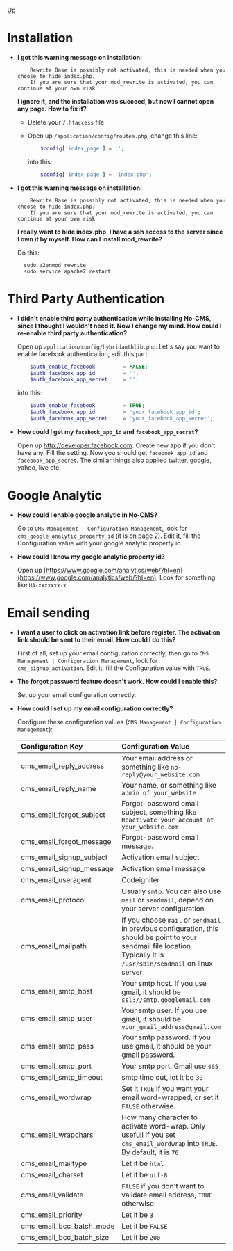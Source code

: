 [Up](../tutorial.md)

Installation
============

* __I got this warning message on installation:__

    ```
        Rewrite Base is possibly not activated, this is needed when you choose to hide index.php. 
        If you are sure that your mod_rewrite is activated, you can continue at your own risk
    ```
    __I ignore it, and the installation was succeed, but now I cannot open any page. How to fix it?__

    - Delete your `/.htaccess` file
    - Open up `/application/config/routes.php`, change this line:

        ```php
            $config['index_page'] = '';
        ```

        into this:

        ```php
            $config['index_page'] = 'index.php';
        ```

* __I got this warning message on installation:__

    ```
        Rewrite Base is possibly not activated, this is needed when you choose to hide index.php. 
        If you are sure that your mod_rewrite is activated, you can continue at your own risk
    ```
    __I really want to hide index.php. I have a ssh access to the server since I own it by myself. How can I install mod_rewrite?__

    Do this:

        sudo a2enmod rewrite
        sudo service apache2 restart


Third Party Authentication
==========================

* __I didn't enable third party authentication while installing No-CMS, since I thought I wouldn't need it. Now I change my mind. How could I re-enable third party authentication?__

    Open up `application/config/hybridauthlib.php`. Let's say you want to enable facebook authentication, edit this part:

    ```php
        $auth_enable_facebook         = FALSE;
        $auth_facebook_app_id         = '';
        $auth_facebook_app_secret     = '';
    ``` 

    into this:

    ```php
        $auth_enable_facebook         = TRUE;
        $auth_facebook_app_id         = 'your_facebook_app_id';
        $auth_facebook_app_secret     = 'your_facebook_app_secret';
    ```

* __How could I get my `facebook_app_id` and `facebook_app_secret`?__
    
    Open up http://developer.facebook.com. Create new app if you don't have any. Fill the setting. Now you should get `facebook_app_id` and `facebook_app_secret`. The similar things also applied twitter, google, yahoo, live etc.

Google Analytic
===============

* __How could I enable google analytic in No-CMS?__

    Go to `CMS Management | Configuration Management`, look for `cms_google_analytic_property_id` (it is on page 2).
    Edit it, fill the Configuration value with your google analytic property id.

* __How could I know my google analytic property id?__
    
    Open up [https://www.google.com/analytics/web/?hl=en](https://www.google.com/analytics/web/?hl=en). Look for something like `UA-xxxxxxx-x`

Email sending
=============

* __I want a user to click on activation link before register. The activation link should be sent to their email. How could I do this?__
    
    First of all, set up your email configuration correctly, then go to `CMS Management | Configuration Management`, look for `cms_signup_activation`. Edit it, fill the Configuration value with `TRUE`.

* __The forgot password feature doesn't work. How could I enable this?__

    Set up your email configuration correctly.

* __How could I set up my email configuration correctly?__

    Configure these configuration values (`CMS Management | Configuration Management`):

    | Configuration Key         | Configuration Value                                                                                                                                                          |
    | :------------------------ | :--------------------------------------------------------------------------------------------------------------------------------------------------------------------------- |   
    | cms_email_reply_address   | Your email address or something like `no-reply@your_website.com`                                                                                                             |
    | cms_email_reply_name      | Your name, or something like `admin of your_website`                                                                                                                         |
    | cms_email_forgot_subject  | Forgot-password email subject, something like `Reactivate your account at your_website.com`                                                                                  |
    | cms_email_forgot_message  | Forgot-password email message.                                                                                                                                               |
    | cms_email_signup_subject  | Activation email subject                                                                                                                                                     |
    | cms_email_signup_message  | Activation email message                                                                                                                                                     |
    | cms_email_useragent       | Codeigniter                                                                                                                                                                  |
    | cms_email_protocol        | Usually `smtp`. You can also use `mail` or `sendmail`, depend on your server configuration                                                                                   |
    | cms_email_mailpath        | If you choose `mail` or `sendmail` in previous configuration, this should be point to your sendmail file location. Typically it is `/usr/sbin/sendmail` on linux server      |
    | cms_email_smtp_host       | Your smtp host. If you use gmail, it should be `ssl://smtp.googlemail.com`                                                                                                   |
    | cms_email_smtp_user       | Your smtp user. If you use gmail, it should be `your_gmail_address@gmail.com`                                                                                                |
    | cms_email_smtp_pass       | Your smtp password. If you use gmail, it should be your gmail password.                                                                                                      |
    | cms_email_smtp_port       | Your smtp port. Gmail use `465`                                                                                                                                              |
    | cms_email_smtp_timeout    | smtp time out, let it be `30`                                                                                                                                                |
    | cms_email_wordwrap        | Set it `TRUE` if you want your email word-wrapped, or set it `FALSE` otherwise.                                                                                              |
    | cms_email_wrapchars       | How many character to activate word-wrap. Only usefull if you set `cms_email_wordwrap` into `TRUE`. By default, it is `76`                                                   |
    | cms_email_mailtype        | Let it be `html`                                                                                                                                                             |
    | cms_email_charset         | Let it be `utf-8`                                                                                                                                                            |
    | cms_email_validate        | `FALSE` if you don't want to validate email address, `TRUE` otherwise                                                                                                        |
    | cms_email_priority        | Let it be `3`                                                                                                                                                                |
    | cms_email_bcc_batch_mode  | Let it be `FALSE`                                                                                                                                                            |
    | cms_email_bcc_batch_size  | Let it be `200`                                                                                                                                                              |


